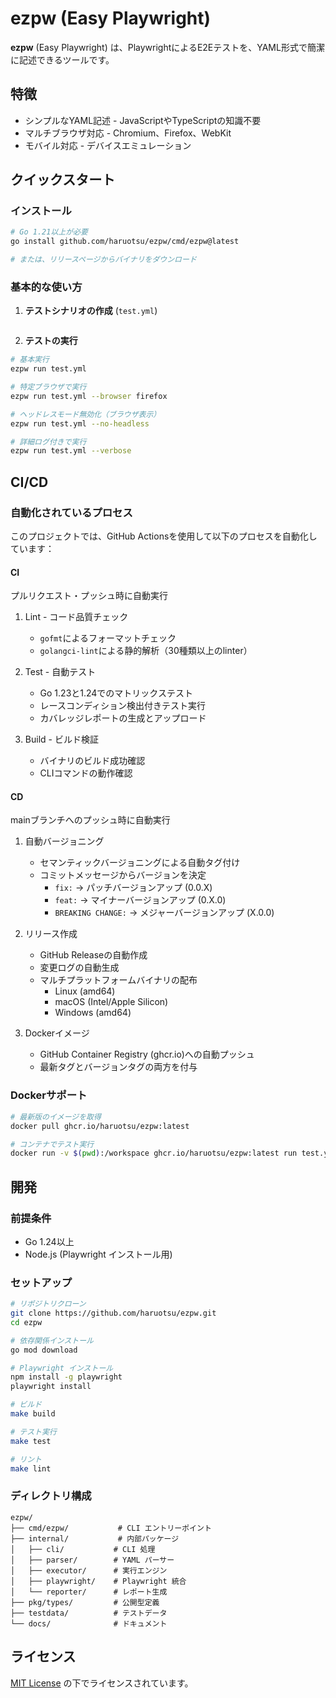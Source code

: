 # ezpw (Easy Playwright)
**ezpw** (Easy Playwright) は、PlaywrightによるE2Eテストを、YAML形式で簡潔に記述できるツールです。

## 特徴

- シンプルなYAML記述 - JavaScriptやTypeScriptの知識不要
- マルチブラウザ対応 - Chromium、Firefox、WebKit
- モバイル対応 - デバイスエミュレーション

## クイックスタート

### インストール

```bash
# Go 1.21以上が必要
go install github.com/haruotsu/ezpw/cmd/ezpw@latest

# または、リリースページからバイナリをダウンロード
```

### 基本的な使い方

1. **テストシナリオの作成** (`test.yml`)

```yaml

```

2. **テストの実行**

```bash
# 基本実行
ezpw run test.yml

# 特定ブラウザで実行
ezpw run test.yml --browser firefox

# ヘッドレスモード無効化（ブラウザ表示）
ezpw run test.yml --no-headless

# 詳細ログ付きで実行
ezpw run test.yml --verbose
```

## CI/CD

### 自動化されているプロセス

このプロジェクトでは、GitHub Actionsを使用して以下のプロセスを自動化しています：

#### CI

プルリクエスト・プッシュ時に自動実行

1. Lint - コード品質チェック
   - `gofmt`によるフォーマットチェック
   - `golangci-lint`による静的解析（30種類以上のlinter）

2. Test - 自動テスト
   - Go 1.23と1.24でのマトリックステスト
   - レースコンディション検出付きテスト実行
   - カバレッジレポートの生成とアップロード

3. Build - ビルド検証
   - バイナリのビルド成功確認
   - CLIコマンドの動作確認

#### CD

mainブランチへのプッシュ時に自動実行

1. 自動バージョニング
   - セマンティックバージョニングによる自動タグ付け
   - コミットメッセージからバージョンを決定
     - `fix:` → パッチバージョンアップ (0.0.X)
     - `feat:` → マイナーバージョンアップ (0.X.0)
     - `BREAKING CHANGE:` → メジャーバージョンアップ (X.0.0)

2. リリース作成
   - GitHub Releaseの自動作成
   - 変更ログの自動生成
   - マルチプラットフォームバイナリの配布
     - Linux (amd64)
     - macOS (Intel/Apple Silicon)
     - Windows (amd64)

3. Dockerイメージ
   - GitHub Container Registry (ghcr.io)への自動プッシュ
   - 最新タグとバージョンタグの両方を付与

### Dockerサポート

```bash
# 最新版のイメージを取得
docker pull ghcr.io/haruotsu/ezpw:latest

# コンテナでテスト実行
docker run -v $(pwd):/workspace ghcr.io/haruotsu/ezpw:latest run test.yml
```

## 開発

### 前提条件

- Go 1.24以上
- Node.js (Playwright インストール用)

### セットアップ

```bash
# リポジトリクローン
git clone https://github.com/haruotsu/ezpw.git
cd ezpw

# 依存関係インストール
go mod download

# Playwright インストール
npm install -g playwright
playwright install

# ビルド
make build

# テスト実行
make test

# リント
make lint
```

### ディレクトリ構成

```
ezpw/
├── cmd/ezpw/           # CLI エントリーポイント
├── internal/           # 内部パッケージ
│   ├── cli/           # CLI 処理
│   ├── parser/        # YAML パーサー
│   ├── executor/      # 実行エンジン
│   ├── playwright/    # Playwright 統合
│   └── reporter/      # レポート生成
├── pkg/types/         # 公開型定義
├── testdata/          # テストデータ
└── docs/              # ドキュメント
```

## ライセンス

[MIT License](LICENSE) の下でライセンスされています。
